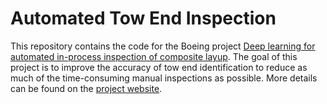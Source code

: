 # Automated Tow End Inspection

This repository contains the code for the Boeing project [Deep learning for automated in-process inspection of composite layup](https://depts.washington.edu/barc/projects/data-science-manufacturing). The goal of this project is to improve the accuracy of tow end identification to reduce as much of the time-consuming manual inspections as possible. More details can be found on the [project website](https://wguo.rbind.io/post/boeing-afp/).
